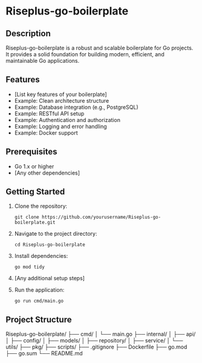# Riseplus-go-boilerplate

## Description

Riseplus-go-boilerplate is a robust and scalable boilerplate for Go projects. It provides a solid foundation for building modern, efficient, and maintainable Go applications.

## Features

- [List key features of your boilerplate]
- Example: Clean architecture structure
- Example: Database integration (e.g., PostgreSQL)
- Example: RESTful API setup
- Example: Authentication and authorization
- Example: Logging and error handling
- Example: Docker support

## Prerequisites

- Go 1.x or higher
- [Any other dependencies]

## Getting Started

1. Clone the repository:

   ```
   git clone https://github.com/yourusername/Riseplus-go-boilerplate.git
   ```

2. Navigate to the project directory:

   ```
   cd Riseplus-go-boilerplate
   ```

3. Install dependencies:

   ```
   go mod tidy
   ```

4. [Any additional setup steps]

5. Run the application:
   ```
   go run cmd/main.go
   ```

## Project Structure

Riseplus-go-boilerplate/
├── cmd/
│ └── main.go
├── internal/
│ ├── api/
│ ├── config/
│ ├── models/
│ ├── repository/
│ ├── service/
│ └── utils/
├── pkg/
├── scripts/
├── .gitignore
├── Dockerfile
├── go.mod
├── go.sum
└── README.md
